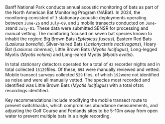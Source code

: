Banff National Park conducts annual acoustic monitoring of bats as part of the North American Bat Monitoring Program (NABat). In 2024, the monitoring consisted of `3` stationary acoustic deployments operating between `June-26` and `July-09`, and `2` mobile transects conducted on `June-30`and `July-01`. These data were submitted SENSR for processing and manual vetting. The monitoring focused on seven bat species known to inhabit the region: Big Brown Bats (*Eptesicus fuscus*), Eastern Red Bats (*Lasiurus borealis*), Silver-haired Bats (*Lasionycteris noctivagans*), Hoary Bat (*Lasiurus cinereus*), Little Brown Bats (*Myotis lucifugus*), Long-legged Myotis (*Myotis volans*) and Long-eared Myotis (*Myotis evotis*).

In total stationary detectors operated for a total of `42` recorder nights and in total collected `15129`files. Of these, `894` were manually reviewed and vetted. Mobile transect surveys collected `529` files, of which `192`were not identified as noise and were all manually vetted. The species most recorded and identified was Little Brown Bats (*Myotis lucifugus*) with a total of`101` recordings identified.

Key recommendations include modifying the mobile transect route to prevent switchbacks, which compromises abundance measurements, and adjusting the Golf Course and Fenlands sites to be 5-10m away from open water to prevent multiple bats in a single recording.
